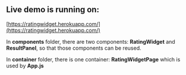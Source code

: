 ## Live demo is running on:
[https://ratingwidget.herokuapp.com/](https://ratingwidget.herokuapp.com/)

In **components** folder, there are two components: **RatingWidget** and **ResultPanel**, so that those components can be reused.

In **container** folder, there is one container: **RatingWidgetPage** which is used by **App.js**
